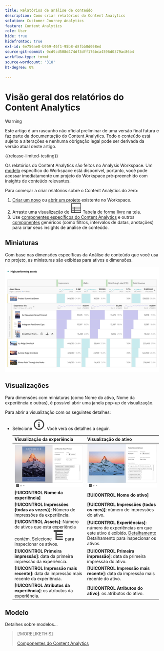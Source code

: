 ```yaml
---
title: Relatórios de análise de conteúdo
description: Como criar relatórios do Content Analytics
solution: Customer Journey Analytics
feature: Content Analytics
role: User
hide: true
hidefromtoc: true
exl-id: 6e756ae8-b969-46f1-95b8-d8fbb0d058ed
source-git-commit: 0cd9cd508d474df3dff176bca4596d0379ac86b4
workflow-type: tm+mt
source-wordcount: '318'
ht-degree: 0%

---
```


# Visão geral dos relatórios do Content Analytics

>[!WARNING]
>
>Este artigo é um rascunho não oficial preliminar de uma versão final futura e faz parte da documentação do Content Analytics. Todo o conteúdo está sujeito a alterações e nenhuma obrigação legal pode ser derivada da versão atual deste artigo.
>

{{release-limited-testing}}

Os relatórios do Content Analytics são feitos no Analysis Workspace. Um [modelo](#template) específico do Workspace está disponível, portanto, você pode acessar imediatamente um projeto do Workspace pré-preenchido com insights de conteúdo relevantes.

Para começar a criar relatórios sobre o Content Analytics do zero:

1. [Criar um novo](/help/analysis-workspace/build-workspace-project/create-projects.md) ou [abrir um projeto](/help/analysis-workspace/build-workspace-project/open-projects.md) existente no Workspace.
1. Arraste uma visualização de ![Tabela](/help/assets/icons/Table.svg) [Tabela de forma livre](/help/analysis-workspace/visualizations/freeform-table/freeform-table.md) na tela.
1. Use [componentes específicos do Content Analytics](components.md) e outros [componentes](/help/components/overview.md) genéricos (como filtros, intervalos de datas, anotações) para criar seus insights de análise de conteúdo.

## Miniaturas

Com base nas dimensões específicas da Análise de conteúdo que você usa no projeto, as miniaturas são exibidas para ativos e dimensões.

![Miniaturas do Content Analytics](../assets/aca-thumbnails.png)

## Visualizações

Para dimensões com miniaturas (como Nome do ativo, Nome da experiência e outras), é possível abrir uma janela pop-up de visualização.

Para abrir a visualização com os seguintes detalhes:

* Selecione ![InfoOutline](/help/assets/icons/InfoOutline.svg). Você verá os detalhes a seguir.

  | Visualização da experiência | Visualização do ativo |
  |---|---|
  | ![Visualização da experiência do Content Analytics](../assets/aca-experience-preview.png) | ![Visualização do ativo de análise de conteúdo](../assets/aca-asset-preview.png) |
  | **[!UICONTROL Nome da experiência]** | **[!UICONTROL Nome do ativo]** |
  | **[!UICONTROL Impressões (todas as vezes)]**: Número de impressões da experiência. | **[!UICONTROL Impressões (todos os mes)]**: número de impressões do ativo. |
  | **[!UICONTROL Assets]**: Número de ativos que esta experiência contém. Selecione ![Detalhamento](/help/assets/icons/Breakdown.svg) para inspecionar os ativos. | **[!UICONTROL Experiências]**: número de experiências em que este ativo é exibido. [Detalhamento](/help/assets/icons/Breakdown.svg) Detalhamento para inspecionar os ativos. |
  | **[!UICONTROL Primeira impressão]**: data da primeira impressão da experiência. | **[!UICONTROL Primeira impressão]**: data da primeira impressão do ativo. |
  | **[!UICONTROL Impressão mais recente]**: data da impressão mais recente da experiência. | **[!UICONTROL Impressão mais recente]**: data da impressão mais recente do ativo. |
  | **[!UICONTROL Atributos da experiência]**: os atributos da experiência. | **[!UICONTROL Atributos do ativo]**: os atributos do ativo. |


## Modelo

Detalhes sobre modelos...


>[!MORELIKETHIS]
>
>[Componentes do Content Analytics](components.md)
>
